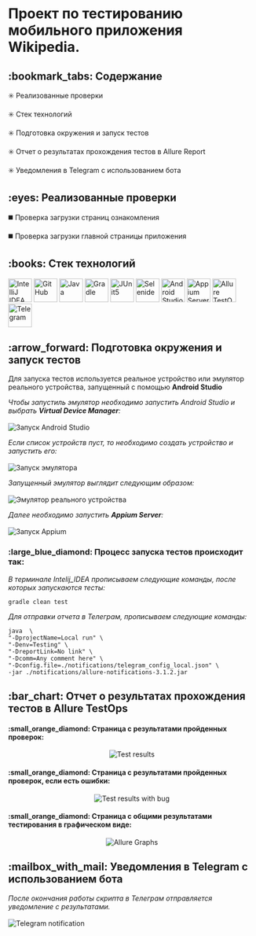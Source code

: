 <h1>Проект по тестированию мобильного приложения Wikipedia.</h1>

<h2>:bookmark_tabs: Содержание</h2>

:eight_spoked_asterisk:	 Реализованные проверки

:eight_spoked_asterisk:	 Стек технологий

:eight_spoked_asterisk:	 Подготовка окружения и запуск тестов

:eight_spoked_asterisk:	 Отчет о результатах прохождения тестов в Allure Report

:eight_spoked_asterisk:	 Уведомления в Telegram с использованием бота

<h2>:eyes:	 Реализованные проверки</h2>

:black_medium_square: Проверка загрузки страниц ознакомления

:black_medium_square: Проверка загрузки главной страницы приложения

<h2>:books:	 Стек технологий</h2>


<p>
<img title="IntelliJ IDEA" src="images/logo/Intelij_IDEA.svg" height="48" width="48">
<img title="GitHub" src="images/logo/GitHub.svg" height="48" width="48">
<img title="Java" src="images/logo/Java.svg" height="48" width="48">
<img title="Gradle" src="images/logo/Gradle.svg" height="48" width="48">
<img title="JUnit5" src="images/logo/JUnit5.svg" height="48" width="48">
<img title="Selenide" src="images/logo/Selenide.svg" height="48" width="48">
<img title="Android Studio" src="images/logo/androidstudio.png" height="48" width="48"> 
<img title="Appium Server GUI" src="images/logo/appium.png" height="48" width="48">
<img title="Allure TestOps" src="images/logo/Allure_TestOps.png" height="48" width="48">
<img title="Telegram" src="images/logo/Telegram.svg" height="48" width="48">
</p>


<h2>:arrow_forward:	 Подготовка окружения и запуск тестов</h2>
<p>Для запуска тестов используется реальное устройство или эмулятор реального устройства, запущенный с помощью <b>Android Studio</b></p>

<p><i>Чтобы запустиль эмулятор необходимо запустить Android Studio и выбрать <b>Virtual Device Manager</b>: </i>
</br>
</br>
<img title="Запуск Android Studio" src="images/screenshots/AndroidStudio_1.jpg">

<p><i>Если список устройств пуст, то необходимо создать устройство и запустить его: </i>
</br>
</br>
<img title="Запуск эмулятора" src="images/screenshots/AndroidStudio_2.jpg">

<p><i>Запущенный эмулятор выглядит следующим образом: </i>
</br>
</br>
<img title="Эмулятор реального устройства" src="images/screenshots/AndroidStudio_3.jpg">

<p><i>Далее необходимо запустить <b>Appium Server</b>: </i>
</br>
</br>
<img title="Запуск Appium" src="images/screenshots/Appium_1.jpg">

<h3>:large_blue_diamond:	 Процесс запуска тестов происходит так:</h3>

<p><i>В терминале Intelij_IDEA прописываем следующие команды, после которых запускаются тесты: </i>

```
gradle clean test
```
<p><i>Для отправки отчета в Телеграм, прописываем следующие команды: </i>

```
java  \
"-DprojectName=Local run" \
"-Denv=Testing" \
"-DreportLink=No link" \
"-Dcomm=Any comment here" \
"-Dconfig.file=./notifications/telegram_config_local.json" \
-jar ./notifications/allure-notifications-3.1.2.jar
```

<h2>:bar_chart:	 Отчет о результатах прохождения тестов в Allure TestOps</h2>

<h4>:small_orange_diamond:	 Страница с результатами пройденных проверок:</h4>

<p align="center">
<img title="Test results" src="images/screenshots/AllureReport_1.jpg">
</p>

<h4>:small_orange_diamond:	 Страница с результатами пройденных проверок, если есть ошибки:</h4>

<p align="center">
<img title="Test results with bug" src="images/screenshots/AllureReport_2.jpg">
</p>

<h4>:small_orange_diamond:	 Страница с общими результатами тестирования в графическом виде:</h4>

<p align="center">
<img title="Allure Graphs" src="images/screenshots/AllureReport_3.jpg">
</p>


<h2>:mailbox_with_mail:	 Уведомления в Telegram с использованием бота</h2>
<p><i>После окончания работы скрипта в Телеграм отправляется уведомление с результатами. </i>
</br>
</br>
<img title="Telegram notification" src="images/screenshots/Telegram_message.jpg">
</p>
